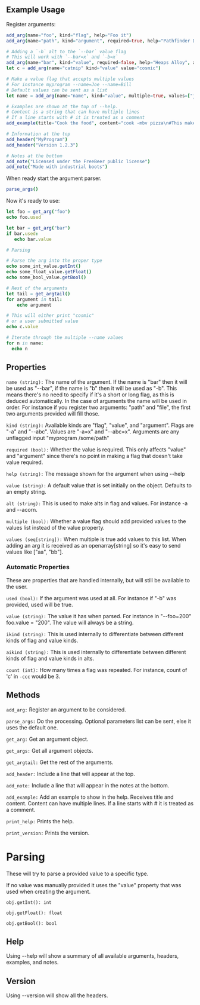 ## Example Usage

Register arguments:
```nim
add_arg(name="foo", kind="flag", help="Foo it")
add_arg(name="path", kind="argument", required=true, help="Pathfinder Dir")

# Adding a `-b` alt to the `--bar` value flag
# This will work with `--bar=x` and `-b=x`
add_arg(name="bar", kind="value", required=false, help="Heaps Alloy", alt="b")
let c = add_arg(name="catnip" kind="value" value="cosmic")

# Make a value flag that accepts multiple values
# For instance myprogram --name=Joe --name=Bill
# Default values can be sent as a list
let name = add_arg(name="name", kind="value", multiple=true, values=["jaja", "jojo"], alt="n")

# Examples are shown at the top of --help. 
# Content is a string that can have multiple lines
# If a line starts with # it is treated as a comment
add_example(title="Cook the food", content="cook -mbv pizza\n#This makes the pizza\n#Very cool")

# Information at the top
add_header("MyProgram")
add_header("Version 1.2.3")

# Notes at the bottom
add_note("Licensed under the FreeBeer public license")
add_note("Made with industrial boots")
```

When ready start the argument parser.
```nim
parse_args()
```

Now it's ready to use:
```nim
let foo = get_arg("foo")
echo foo.used

let bar = get_arg("bar")
if bar.used:
   echo bar.value

# Parsing

# Parse the arg into the proper type
echo some_int_value.getInt()
echo some_float_value.getFloat()
echo some_bool_value.getBool()

# Rest of the arguments
let tail = get_argtail()
for argument in tail:
    echo argument

# This will either print "cosmic" 
# or a user submitted value
echo c.value

# Iterate through the multiple --name values
for n in name:
  echo n
```

## Properties

`name (string):` The name of the argument. If the name is "bar" then it will be used as "--bar", if the name is "b" then it will be used as "-b". This means there's no need to specify if it's a short or long flag, as this is deduced automatically. In the case of arguments the name will be used in order. For instance if you register two arguments: "path" and "file", the first two arguments provided will fill those.

`kind (string):` Available kinds are "flag", "value", and "argument". Flags are "-a" and "--abc". Values are "-a=x" and "--abc=x". Arguments are any unflagged input "myprogram /some/path"

`required (bool):` Whether the value is required. This only affects "value" and "argument" since there's no point in making a flag that doesn't take value required.

`help (string):` The message shown for the argument when using --help

`value (string):` A default value that is set initially on the object. Defaults to an empty string.

`alt (string):` This is used to make alts in flag and values. For instance -a and --acorn.

`multiple (bool):` Whether a value flag should add provided values to the values list instead of the value property.

`values (seq[string]):` When multiple is true add values to this list. When adding an arg it is received as an openarray[string] so it's easy to send values like ["aa", "bb"].

### Automatic Properties

These are properties that are handled internally, but will still be available to the user.

`used (bool):` If the argument was used at all. For instance if "-b" was provided, used will be true.

`value (string):` The value it has when parsed. For instance in "--foo=200" foo.value = "200". The value will always be a string.

`ikind (string):` This is used internally to differentiate between different kinds of flag and value kinds.

`aikind (string):` This is used internally to differentiate between different kinds of flag and value kinds in alts.

`count (int):` How many times a flag was repeated. For instance, count of 'c' in `-ccc` would be 3.

## Methods

`add_arg:` Register an argument to be considered.

`parse_args:` Do the processing. Optional parameters list can be sent, else it uses the default one.

`get_arg:` Get an argument object.

`get_args:` Get all argument objects.

`get_argtail:` Get the rest of the arguments.

`add_header:` Include a line that will appear at the top.

`add_note:` Include a line that will appear in the notes at the bottom.

`add_example:` Add an example to show in the help. Receives title and content. Content can have multiple lines.
If a line starts with # it is treated as a comment.

`print_help:` Prints the help.

`print_version:` Prints the version.

# Parsing

These will try to parse a provided value to a specific type.

If no value was manually provided it uses the "value" property that was used when creating the argument.

`obj.getInt(): int`

`obj.getFloat(): float`

`obj.getBool(): bool`

## Help

Using --help will show a summary of all available arguments, headers, examples, and notes.

## Version

Using --version will show all the headers.